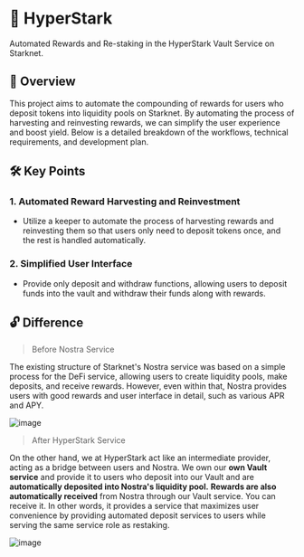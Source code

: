 # 🚀 HyperStark
Automated Rewards and Re-staking in the HyperStark Vault Service on Starknet.

## 📌 Overview
This project aims to automate the compounding of rewards for users who deposit tokens into liquidity pools on Starknet. 
By automating the process of harvesting and reinvesting rewards, we can simplify the user experience and boost yield. 
Below is a detailed breakdown of the workflows, technical requirements, and development plan.

## 🛠️ Key Points
### **1. Automated Reward Harvesting and Reinvestment** 
- Utilize a keeper to automate the process of harvesting rewards and reinvesting them so that users only need to deposit tokens once, and the rest is handled automatically.
### **2. Simplified User Interface** 
- Provide only deposit and withdraw functions, allowing users to deposit funds into the vault and withdraw their funds along with rewards.

## 🔓 Difference
> Before Nostra Service

The existing structure of Starknet's Nostra service was based on a simple process for the DeFi service, allowing users to create liquidity pools, make deposits, and receive rewards.
However, even within that, Nostra provides users with good rewards and user interface in detail, such as various APR and APY.

![image](https://github.com/linnnnnnh/HyperStark/assets/144579614/368b5c6b-4bd4-4e5f-a2ed-d82ab2d63e6b)

> After HyperStark Service

On the other hand, we at HyperStark act like an intermediate provider, acting as a bridge between users and Nostra.
We own our **own Vault service** and provide it to users who deposit into our Vault and are **automatically deposited into Nostra's liquidity pool.** 
**Rewards are also automatically received** from Nostra through our Vault service. You can receive it.
In other words, it provides a service that maximizes user convenience by providing automated deposit services to users while serving the same service role as restaking.

![image](https://github.com/linnnnnnh/HyperStark/assets/144579614/b615000d-d7ee-412a-b3b5-5cd4775110a2)
